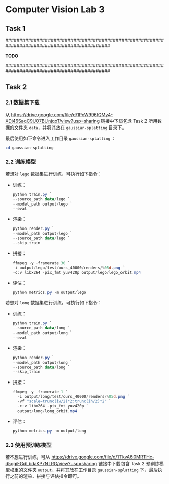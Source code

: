 # Computer Vision Lab 3

## Task 1



#############################################################################################

**TODO**

#############################################################################################





## Task 2

### 2.1 数据集下载

从 https://drive.google.com/file/d/1PoW996lQMy4-XDj46SaqC9UO7BUnjqoT/view?usp=sharing  链接中下载包含 Task 2 所用数据的文件夹 `data`，并将其放在 `gaussian-splatting` 目录下。

最后使用如下命令进入工作目录 `gaussian-splatting` ：

```powershell
cd gaussian-splatting
```



### 2.2 训练模型

若想对 `lego` 数据集进行训练，可执行如下指令：

- 训练：

  ```powershell
  python train.py `
  --source_path data/lego `
  --model_path output/lego `
  --eval
  ```

- 渲染：

  ```powershell
  python render.py `
  --model_path output/lego `
  --source_path data/lego `
  --skip_train
  ```

- 拼接：

  ```powershell
  ffmpeg -y -framerate 30 `
  -i output/lego/test/ours_40000/renders/%05d.png `
  -c:v libx264 -pix_fmt yuv420p output/lego/lego_orbit.mp4
  ```

- 评估：

  ```powershell
  python metrics.py -m output/lego
  ```

若想对 `long` 数据集进行训练，可执行如下指令：

- 训练：

  ```powershell
  python train.py `
  --source_path data/long `
  --model_path output/long `
  --eval
  ```

- 渲染：

  ```powershell
  python render.py `
  --model_path output/long `
  --source_path data/long `
  --skip_train
  ```

- 拼接：

  ```powershell
  ffmpeg -y -framerate 1 `
    -i output/long/test/ours_40000/renders/%05d.png `
    -vf "scale=trunc(iw/2)*2:trunc(ih/2)*2" `
    -c:v libx264 -pix_fmt yuv420p `
    output/long/long_orbit.mp4
  ```

- 评估：

  ```powershell
  python metrics.py -m output/long
  ```



### 2.3 使用预训练模型

若不想进行训练，可从 https://drive.google.com/file/d/1TkvA6i0MRTHc-d5ggiFGdLbdaKP7NLRG/view?usp=sharing  链接中下载包含 Task 2 预训练模型权重的文件夹 `output`，并将其放在工作目录 `gaussian-splatting` 下，最后执行之前的渲染、拼接与评估指令即可。

